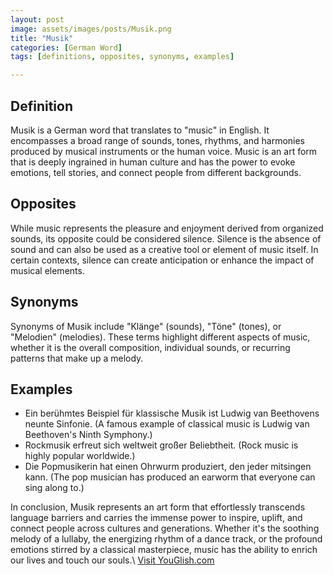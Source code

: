 ```yaml
---
layout: post
image: assets/images/posts/Musik.png
title: "Musik"
categories: [German Word]
tags: [definitions, opposites, synonyms, examples]

---
```


## Definition

Musik is a German word that translates to "music" in English. It encompasses a broad range of sounds, tones, rhythms, and harmonies produced by musical instruments or the human voice. Music is an art form that is deeply ingrained in human culture and has the power to evoke emotions, tell stories, and connect people from different backgrounds.

## Opposites

While music represents the pleasure and enjoyment derived from organized sounds, its opposite could be considered silence. Silence is the absence of sound and can also be used as a creative tool or element of music itself. In certain contexts, silence can create anticipation or enhance the impact of musical elements.

## Synonyms

Synonyms of Musik include "Klänge" (sounds), "Töne" (tones), or "Melodien" (melodies). These terms highlight different aspects of music, whether it is the overall composition, individual sounds, or recurring patterns that make up a melody.

## Examples

- Ein berühmtes Beispiel für klassische Musik ist Ludwig van Beethovens neunte Sinfonie. (A famous example of classical music is Ludwig van Beethoven's Ninth Symphony.)
- Rockmusik erfreut sich weltweit großer Beliebtheit. (Rock music is highly popular worldwide.)
- Die Popmusikerin hat einen Ohrwurm produziert, den jeder mitsingen kann. (The pop musician has produced an earworm that everyone can sing along to.)

In conclusion, Musik represents an art form that effortlessly transcends language barriers and carries the immense power to inspire, uplift, and connect people across cultures and generations. Whether it's the soothing melody of a lullaby, the energizing rhythm of a dance track, or the profound emotions stirred by a classical masterpiece, music has the ability to enrich our lives and touch our souls.\ <a id="yg-widget-0" class="youglish-widget" data-query="Musik" data-lang="german" data-components="8412" data-auto-start="0" data-bkg-color="theme_light" data-title="How%20to%20pronounce%20Musik%20in%20German"  rel="nofollow" href="https://youglish.com">Visit YouGlish.com</a><script async src="https://youglish.com/public/emb/widget.js" charset="utf-8"></script>